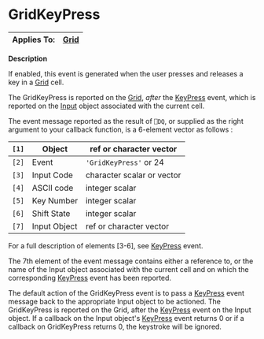 



<h1 class="heading"><span class="name">GridKeyPress</span></h1>

| Applies To: | [Grid](../a-z/grid.md) |
| --- | ---  |


**Description**


If enabled, this event is generated when the user presses and releases a key in a [Grid](../a-z/grid.md) cell.


The GridKeyPress is reported on the [Grid](../a-z/grid.md), *after* the [KeyPress](../a-z/keypress.md) event, which is reported on the [Input](../a-z/input.md) object associated with the current cell.


The event message reported as the result of `⎕DQ`, or supplied as the right argument to your callback function, is a 6-element vector as follows :


| `[1]` | Object | ref or character vector |
| --- | --- | ---  |
| `[2]` | Event | `'GridKeyPress'` or 24 |
| `[3]` | Input Code | character scalar or vector |
| `[4]` | ASCII code | integer scalar |
| `[5]` | Key Number | integer scalar |
| `[6]` | Shift State | integer scalar |
| `[7]` | Input Object | ref or character vector |


For a full description of elements [3-6], see [KeyPress](../a-z/keypress.md) event.


The 7th element of the event message contains either a reference to, or the name of the Input object associated with the current cell and on which the corresponding [KeyPress](../a-z/keypress.md) event has been reported.


The default action of the GridKeyPress event is to pass a [KeyPress](../a-z/keypress.md) event message back to the appropriate Input object to be actioned. The GridKeyPress is reported on the Grid, after the [KeyPress](../a-z/keypress.md) event on the Input object. If a callback on the Input object's [KeyPress](../a-z/keypress.md) event returns 0 or if a callback on GridKeyPress returns 0, the keystroke will be ignored.


